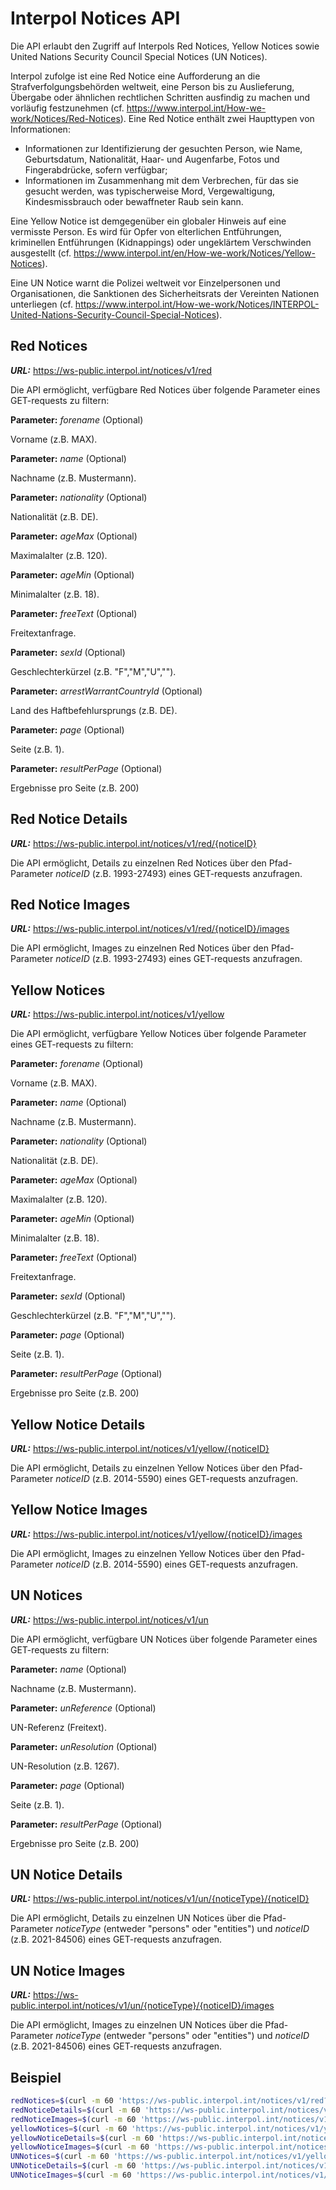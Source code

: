 # Interpol Notices API

Die API erlaubt den Zugriff auf Interpols Red Notices, Yellow Notices sowie United Nations Security Council Special Notices (UN Notices).

Interpol zufolge ist eine Red Notice eine Aufforderung an die Strafverfolgungsbehörden weltweit, eine Person bis zu Auslieferung, Übergabe oder ähnlichen rechtlichen Schritten ausfindig zu machen und vorläufig festzunehmen (cf. https://www.interpol.int/How-we-work/Notices/Red-Notices). 
Eine Red Notice enthält zwei Haupttypen von Informationen: 
* Informationen zur Identifizierung der gesuchten Person, wie Name, Geburtsdatum, Nationalität, Haar- und Augenfarbe, Fotos und Fingerabdrücke, sofern verfügbar; 
* Informationen im Zusammenhang mit dem Verbrechen, für das sie gesucht werden, was typischerweise Mord, Vergewaltigung, Kindesmissbrauch oder bewaffneter Raub sein kann. 

Eine Yellow Notice ist demgegenüber ein globaler Hinweis auf eine vermisste Person. Es wird für Opfer von elterlichen Entführungen, kriminellen Entführungen (Kidnappings) oder ungeklärtem Verschwinden ausgestellt (cf. https://www.interpol.int/en/How-we-work/Notices/Yellow-Notices).

Eine UN Notice warnt die Polizei weltweit vor Einzelpersonen und Organisationen, die Sanktionen des Sicherheitsrats der Vereinten Nationen unterliegen (cf. https://www.interpol.int/How-we-work/Notices/INTERPOL-United-Nations-Security-Council-Special-Notices).


## Red Notices


***URL:*** https://ws-public.interpol.int/notices/v1/red


Die API ermöglicht, verfügbare Red Notices über folgende Parameter eines GET-requests zu filtern:


**Parameter:** *forename*  (Optional)

Vorname (z.B. MAX).


**Parameter:** *name*  (Optional)

Nachname (z.B. Mustermann).


**Parameter:** *nationality*  (Optional)

Nationalität (z.B. DE).


**Parameter:** *ageMax*  (Optional)

Maximalalter (z.B. 120).


**Parameter:** *ageMin*  (Optional)

Minimalalter (z.B. 18).


**Parameter:** *freeText*  (Optional)

Freitextanfrage.


**Parameter:** *sexId*  (Optional)

Geschlechterkürzel (z.B. "F","M","U","").


**Parameter:** *arrestWarrantCountryId*  (Optional)

Land des Haftbefehlursprungs (z.B. DE).


**Parameter:** *page*  (Optional)

Seite (z.B. 1).


**Parameter:** *resultPerPage*  (Optional)

Ergebnisse pro Seite (z.B. 200)


## Red Notice Details

***URL:*** https://ws-public.interpol.int/notices/v1/red/{noticeID}


Die API ermöglicht, Details zu einzelnen Red Notices über den Pfad-Parameter *noticeID* (z.B. 1993-27493) eines GET-requests anzufragen.


## Red Notice Images

***URL:*** https://ws-public.interpol.int/notices/v1/red/{noticeID}/images


Die API ermöglicht, Images zu einzelnen Red Notices über den Pfad-Parameter *noticeID* (z.B. 1993-27493) eines GET-requests anzufragen.


## Yellow Notices


***URL:*** https://ws-public.interpol.int/notices/v1/yellow

Die API ermöglicht, verfügbare Yellow Notices über folgende Parameter eines GET-requests zu filtern:


**Parameter:** *forename*  (Optional)

Vorname (z.B. MAX).


**Parameter:** *name*  (Optional)

Nachname (z.B. Mustermann).


**Parameter:** *nationality*  (Optional)

Nationalität (z.B. DE).


**Parameter:** *ageMax*  (Optional)

Maximalalter (z.B. 120).


**Parameter:** *ageMin*  (Optional)

Minimalalter (z.B. 18).


**Parameter:** *freeText*  (Optional)

Freitextanfrage.


**Parameter:** *sexId*  (Optional)

Geschlechterkürzel (z.B. "F","M","U","").


**Parameter:** *page*  (Optional)

Seite (z.B. 1).


**Parameter:** *resultPerPage*  (Optional)

Ergebnisse pro Seite (z.B. 200)


## Yellow Notice Details

***URL:*** https://ws-public.interpol.int/notices/v1/yellow/{noticeID}


Die API ermöglicht, Details zu einzelnen Yellow Notices über den Pfad-Parameter *noticeID* (z.B. 2014-5590) eines GET-requests anzufragen.


## Yellow Notice Images

***URL:*** https://ws-public.interpol.int/notices/v1/yellow/{noticeID}/images


Die API ermöglicht, Images zu einzelnen Yellow Notices über den Pfad-Parameter *noticeID* (z.B. 2014-5590) eines GET-requests anzufragen.



## UN Notices


***URL:*** https://ws-public.interpol.int/notices/v1/un

Die API ermöglicht, verfügbare UN Notices über folgende Parameter eines GET-requests zu filtern:


**Parameter:** *name*  (Optional)

Nachname (z.B. Mustermann).


**Parameter:** *unReference*  (Optional)

UN-Referenz (Freitext).


**Parameter:** *unResolution*  (Optional)

UN-Resolution (z.B. 1267).


**Parameter:** *page*  (Optional)

Seite (z.B. 1).


**Parameter:** *resultPerPage*  (Optional)

Ergebnisse pro Seite (z.B. 200)


## UN Notice Details

***URL:*** https://ws-public.interpol.int/notices/v1/un/{noticeType}/{noticeID}


Die API ermöglicht, Details zu einzelnen UN Notices über die Pfad-Parameter *noticeType* (entweder "persons" oder "entities") und *noticeID* (z.B. 2021-84506) eines GET-requests anzufragen.


## UN Notice Images

***URL:*** https://ws-public.interpol.int/notices/v1/un/{noticeType}/{noticeID}/images


Die API ermöglicht, Images zu einzelnen UN Notices über die Pfad-Parameter *noticeType* (entweder "persons" oder "entities") und *noticeID* (z.B. 2021-84506) eines GET-requests anzufragen.


## Beispiel

```bash
redNotices=$(curl -m 60 'https://ws-public.interpol.int/notices/v1/red?nationality=DE')
redNoticeDetails=$(curl -m 60 'https://ws-public.interpol.int/notices/v1/red/1993-27493')
redNoticeImages=$(curl -m 60 'https://ws-public.interpol.int/notices/v1/red/1993-27493/images')
yellowNotices=$(curl -m 60 'https://ws-public.interpol.int/notices/v1/yellow?nationality=DE')
yellowNoticeDetails=$(curl -m 60 'https://ws-public.interpol.int/notices/v1/yellow/2014-5590')
yellowNoticeImages=$(curl -m 60 'https://ws-public.interpol.int/notices/v1/yellow/2014-5590/images')
UNNotices=$(curl -m 60 'https://ws-public.interpol.int/notices/v1/yellow?nationality=DE')
UNNoticeDetails=$(curl -m 60 'https://ws-public.interpol.int/notices/v1/un/persons/2021-84506')
UNNoticeImages=$(curl -m 60 'https://ws-public.interpol.int/notices/v1/un/persons/2021-84506/images')
```
